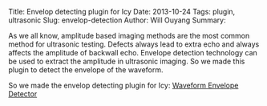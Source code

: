 Title: Envelop detecting plugin for Icy
Date: 2013-10-24
Tags: plugin, ultrasonic
Slug: envelop-detection
Author: Will Ouyang
Summary:


As we all know, amplitude based imaging methods are the most common method for ultrasonic testing. Defects always lead to extra echo and always affects the amplitude of backwall echo.
Envelope detection technology can be used to extract the amplitude in ultrasonic imaging. So we made this plugin to detect the envelope of the waveform.

So we made the envelop detecting plugin for Icy: [Waveform Envelope Detector](http://icy.bioimageanalysis.org/plugin/Waveform_Envelope_Detector)

